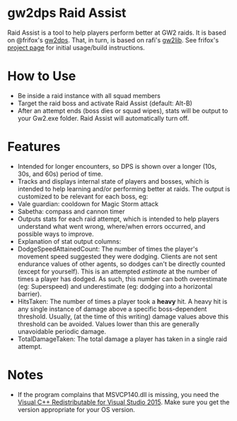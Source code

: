 # gw2dps Raid Assist
Raid Assist is a tool to help players perform better at GW2 raids. It is based on @frifox's [gw2dps](https://github.com/frifox/gw2dps/releases). That, in turn, is based on rafi's [gw2lib](http://www.gamerevision.com/showthread.php?3691-Gw2lib&p=45709). See frifox's [project page](https://github.com/frifox/gw2dps) for initial usage/build instructions.

# How to Use
- Be inside a raid instance with all squad members
- Target the raid boss and activate Raid Assist (default: Alt-B)
- After an attempt ends (boss dies or squad wipes), stats will be output to your Gw2.exe folder. Raid Assist will automatically turn off.

# Features
- Intended for longer encounters, so DPS is shown over a longer (10s, 30s, and 60s) period of time.
- Tracks and displays internal state of players and bosses, which is intended to help learning and/or performing better at raids. The output is customized to be relevant for each boss, eg:
 - Vale guardian: cooldown for Magic Storm attack
 - Sabetha: compass and cannon timer
- Outputs stats for each raid attempt, which is intended to help players understand what went wrong, where/when errors occurred, and possible ways to improve.
- Explanation of stat output columns:
 - DodgeSpeedAttainedCount: The number of times the player's movement speed suggested they were dodging. Clients are not sent endurance values of other agents, so dodges can't be directly counted (except for yourself). This is an attempted *estimate* at the number of times a player has dodged. As such, this number can both overestimate (eg: Superspeed) and underestimate (eg: dodging into a horizontal barrier).
 - HitsTaken: The number of times a player took a **heavy** hit. A heavy hit is any single instance of damage above a specific boss-dependent threshold. Usually, (at the time of this writing) damage values above this threshold can be avoided. Values lower than this are generally unavoidable periodic damage.
 - TotalDamageTaken: The total damage a player has taken in a single raid attempt.

# Notes
 - If the program complains that MSVCP140.dll is missing, you need the [Visual C++ Redistributable for Visual Studio 2015](https://www.microsoft.com/en-us/download/details.aspx?id=48145). Make sure you get the version appropriate for your OS version.
